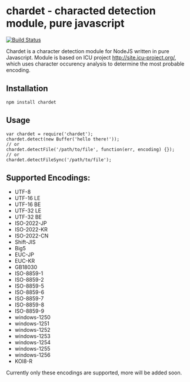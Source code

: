 

# chardet - characted detection module, pure javascript
[![Build Status](https://travis-ci.org/runk/node-chardet.png)](https://travis-ci.org/runk/node-chardet)

Chardet is a character detection module for NodeJS written in pure Javascript.
Module is based on ICU project http://site.icu-project.org/, which uses character
occurency analysis to determine the most probable encoding.

## Installation

    npm install chardet

## Usage

    var chardet = require('chardet');
    chardet.detect(new Buffer('hello there!'));
    // or
    chardet.detectFile('/path/to/file', function(err, encoding) {});
    // or
    chardet.detectFileSync('/path/to/file');

## Supported Encodings:

* UTF-8
* UTF-16 LE
* UTF-16 BE
* UTF-32 LE
* UTF-32 BE
* ISO-2022-JP
* ISO-2022-KR
* ISO-2022-CN
* Shift-JIS
* Big5
* EUC-JP
* EUC-KR
* GB18030
* ISO-8859-1
* ISO-8859-2
* ISO-8859-5
* ISO-8859-6
* ISO-8859-7
* ISO-8859-8
* ISO-8859-9
* windows-1250
* windows-1251
* windows-1252
* windows-1253
* windows-1254
* windows-1255
* windows-1256
* KOI8-R

Currently only these encodings are supported, more will be added soon.